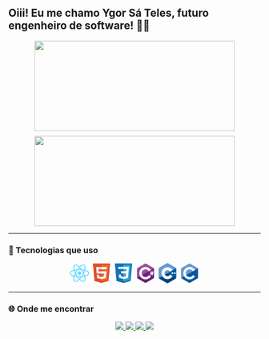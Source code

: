 ## Oiii! Eu me chamo Ygor Sá Teles, futuro engenheiro de software! 👨‍💻

<div align="center" style="display: flex; justify-content: center; flex-wrap: wrap; gap: 10px;">

  <img height="180em" width="400em" src="https://github-readme-stats.vercel.app/api?username=YgorTeles&show_icons=true&theme=tokyonight&include_all_commits=true&locale=pt-br"/>
  <img height="180em" width="400em" src="https://github-readme-stats.vercel.app/api/top-langs/?username=YgorTeles&theme=tokyonight&layout=compact&custom_title=Tecnologias&langs_count=6"/>

</div>

---

### 🚀 Tecnologias que uso

<div align="center">
  <img src="https://raw.githubusercontent.com/devicons/devicon/master/icons/react/react-original.svg" alt="React" width="40" height="40"/>
  <img src="https://raw.githubusercontent.com/devicons/devicon/master/icons/html5/html5-original.svg" alt="HTML5" width="40" height="40"/>
  <img src="https://raw.githubusercontent.com/devicons/devicon/master/icons/css3/css3-original.svg" alt="CSS3" width="40" height="40"/>
  <img src="https://raw.githubusercontent.com/devicons/devicon/master/icons/csharp/csharp-original.svg" alt="C#" width="40" height="40"/>
  <img src="https://raw.githubusercontent.com/devicons/devicon/master/icons/cplusplus/cplusplus-original.svg" alt="C++" width="40" height="40"/>
  <img src="https://raw.githubusercontent.com/devicons/devicon/master/icons/c/c-original.svg" alt="C" width="40" height="40"/>
</div>

---

### 🌐 Onde me encontrar

<div align="center">
  <a href="https://www.instagram.com/_devygor" target="_blank">
    <img src="https://img.shields.io/badge/-Instagram-%23E4405F?style=for-the-badge&logo=instagram&logoColor=white"/>
  </a>
  <a href="https://discord.gg/yteles03" target="_blank">
    <img src="https://img.shields.io/badge/Discord-7289DA?style=for-the-badge&logo=discord&logoColor=white"/>
  </a>
  <a href="mailto:ygorsatelesoliveirasilva@gmail.com" target="_blank">
    <img src="https://img.shields.io/badge/-Gmail-%23333?style=for-the-badge&logo=gmail&logoColor=white"/>
  </a>
  <a href="https://www.linkedin.com/in/ygor-teles-6030432b6/" target="_blank">
    <img src="https://img.shields.io/badge/-LinkedIn-%230077B5?style=for-the-badge&logo=linkedin&logoColor=white"/>
  </a>
</div>
